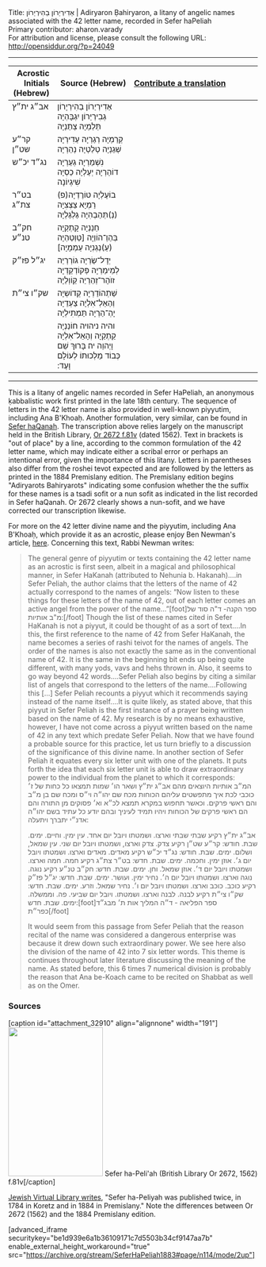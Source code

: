 <html>
<head></head>
<body>
Title: אַדִירְיַרוֹן בַהִירְיַרוֹן | Adiryaron Ḅahiryaron, a litany of angelic names associated with the 42 letter name, recorded in Sefer haPeliah<br />
Primary contributor: aharon.varady<br />
For attribution and license, please consult the following URL: <a href="http://opensiddur.org/?p=24049">http://opensiddur.org/?p=24049</a>
<p />
<hr />

<table style="margin-left: auto;margin-right: auto;" class="draggable">
<thead><tr><th id="x" style="text-align: right;">Acrostic Initials (Hebrew)</th><th style="text-align: right;">Source (Hebrew)</th><th style="text-align: left;"><a href="/contributing/upload/">Contribute a translation</a></th></tr></thead>
<tbody>
<tr><td style="vertical-align:top;" width="16%">
<div class="scribe"><span lang="he">
אב״ג 
ית״ץ
</span></div></td>

<td style="vertical-align:top;" width="30%">
<div class="liturgy"><span lang="he">
אַדִירְיַרוֹן בַהִירְיָרוֹן גְבִירְיַרוֹן 
יִגְבָּהְיָה תְּלַמְיָה צְתַנְיָה 
</span></div></td>

<td style="vertical-align:top;" width="50%"><div class="english">

</td></tr>


<tr><td style="vertical-align:top;" width="16%">
<div class="scribe"><span lang="he">
קר״ע 
שט״ן
</span></div></td>

<td style="vertical-align:top;" width="30%">
<div class="liturgy"><span lang="he">
קְרַמְיָה רְגַרְיָה עַדִירְיָה 
שְׁגַנְיָה טְלַטְיָה נְהַרְיָה 
</span></div></td>

<td style="vertical-align:top;" width="50%"><div class="english">

</td></tr>


<tr><td style="vertical-align:top;" width="16%">
<div class="scribe"><span lang="he">
נג״ד 
יכ״ש
</span></div></td>

<td style="vertical-align:top;" width="30%">
<div class="liturgy"><span lang="he">
נִשְׁמַרְיָה גְעַרְיָה דוֹהַרְיָה 
יְעַלְיָה כַסְיָה שִׁיגְיוֹנָה 
</span></div></td>

<td style="vertical-align:top;" width="50%"><div class="english">

</td></tr>


<tr><td style="vertical-align:top;" width="16%">
<div class="scribe"><span lang="he">
בט״ר 
צת״ג
</span></div></td>

<td style="vertical-align:top;" width="30%">
<div class="liturgy"><span lang="he">
(פ)בוֹעֶלְיָה טוֹרֶדְיָה רַמְיָא 
צַצְצִיָה (נְ)תְּהַבְהִיָה גַלְגַלְיָה 
</span></div></td>

<td style="vertical-align:top;" width="50%"><div class="english">

</td></tr>


<tr><td style="vertical-align:top;" width="16%">
<div class="scribe"><span lang="he">
חק״ב 
טנ״ע
</span></div></td>

<td style="vertical-align:top;" width="30%">
<div class="liturgy"><span lang="he">
חַנַנְיָה קָתְקַיָה בְּהַוְ־הוֹוַיָה 
[טַוְטַהְיָה (עַ)נְגְנִיָה עַמְמָיָה] 
</span></div></td>

<td style="vertical-align:top;" width="50%"><div class="english">

</td></tr>


<tr><td style="vertical-align:top;" width="16%">
<div class="scribe"><span lang="he">
יג״ל 
פז״ק
</span></div></td>

<td style="vertical-align:top;" width="30%">
<div class="liturgy"><span lang="he">
יְדָל־שַׂרְיָה גוֹרְרְיַה לְמֵימַרְיָה 
פְּקוֹדְקַדְיָה זוֺהָר־זְהַרְיַה קַוֹוְלַיָה 
</span></div></td>

<td style="vertical-align:top;" width="50%"><div class="english">

</td></tr>


<tr><td style="vertical-align:top;" width="16%">
<div class="scribe"><span lang="he">
שק״ו 
צי״ת
</span></div></td>

<td style="vertical-align:top;" width="30%">
<div class="liturgy"><span lang="he">
שַׁתְהוֹדַרְיָה קְדוֹשְיָה וְהַאֵלְ־אִלְיָה 
צַעְדֵיָה יָהְ־הַרְיָה תַּמְתִילְיָה 
</span></div></td>

<td style="vertical-align:top;" width="50%"><div class="english">

</div></td></tr>


<tr><td style="vertical-align:top;" width="16%">
<div class="scribe"><span lang="he">

</span></div></td>

<td style="vertical-align:top;" width="30%">
<div class="liturgy"><span lang="he">
והיה ניהויה חוֹנַנְיָה קַתְקַיָה וְהָאֵל־אִלְיָה וָיְהוַה יה׃ 
בָּרוּךְ שֵׁם כְּבוֹד מַלְכוּתוֹ לְעוֹלָם וָעֶד:‏
</span></div></td>

<td style="vertical-align:top;" width="50%"><div class="english">

</div></td></tr>
</tbody></table>

<hr />

This is a litany of angelic names recorded in Sefer HaPeliah, an anonymous ḳabbalistic work first printed in the late 18th century. The sequence of letters in the 42 letter name is also provided in well-known piyyutim, including Ana B'Khoaḥ. Another formulation, very similar, can be found in <a href="https://opensiddur.org/prayers/praxes/contemplation/adiryaron-bahiryaron-42-letter-name-in-the-sefer-haqanah/">Sefer haQanah</a>. The transcription above relies largely on the manuscript held in the British Library, <a href="http://www.bl.uk/manuscripts/Viewer.aspx?ref=or_2672_fs001r">Or 2672 f.81v</a> (dated 1562). Text in brackets is "out of place" by a line, according to the common formulation of the 42 letter name, which may indicate either a scribal error or perhaps an intentional error, given the importance of this litany. Letters in parentheses also differ from the roshei tevot expected and are followed by the letters as printed in the 1884 Premislany edition. The Premislany edition begins "Adiryarots Bahiryarots" indicating some confusion whether the the suffix for these names is a tsadi sofit or a nun sofit as indicated in the list recorded in Sefer haQanah. Or 2672 clearly shows a nun-sofit, and we have corrected our transcription likewise.

For more on the 42 letter divine name and the piyyutim, including Ana B'Khoaḥ, which provide it as an acrostic, please enjoy Ben Newman's article, <a href="http://kaphtziel.blogspot.com/2012/05/utterance-of-name-of-42-ana-be-koach-as.html">here</a>. Concerning this text, Rabbi Newman writes:

<blockquote>The general genre of piyyutim or texts containing the 42 letter name as an acrostic is first seen, albeit in a magical and philosophical manner, in Sefer HaKanah (attributed to Nehunia b. Hakanah)....in Sefer Peliah, the author claims that the letters of the name of 42 actually correspond to the names of angels: “Now listen to these things for these letters of the name of 42, out of each letter comes an active angel from the power of the name…”[foot]ספר הקנה- ד"ה סוד של מ"ב אותיות:[/foot] Though the list of these names cited in Sefer HaKanah is not a piyyut, it could be thought of as a sort of text....In this, the first reference to the name of 42 from Sefer HaKanah, the name becomes a series of rashi teivot for the names of angels. The order of the names is also not exactly the same as in the conventional name of 42. It is the same in the beginning bit ends up being quite different, with many yods, vavs and hehs thrown in. Also, it seems to go way beyond 42 words....Sefer Peliah also begins by citing a similar list of angels that correspond to the letters of the name....Following this [...] Sefer Peliah recounts a piyyut which it recommends saying instead of the name itself....It is quite likely, as stated above, that this piyyut in Sefer Peliah is the first instance of a prayer being written based on the name of 42. My research is by no means exhaustive, however, I have not come across a piyyut written based on the name of 42 in any text which predate Sefer Peliah. Now that we have found a probable source for this practice, let us turn briefly to a discussion of the significance of this divine name. In another section of Sefer Peliah it equates every six letter unit with one of the planets. It puts forth the idea that each six letter unit is able to draw extraordinary power to the individual from the planet to which it corresponds:

<div class="hebrew">המ״ב אותיות היוצאים מהם אב״ג ית״ץ ושאר הו׳ שמות תמצאו כל כחות של ז׳ כוכבי לכת איך מתפשטים עליהם הכוחות מכח שם יהו״ה וי״ס ומכח שם בן מ״ב והם ראשי פרקים. וכאשר תחפוש במקרא תמצא לכ״א וא׳ פסוקים מן התורה והם הם ראשי פרקים של הכוחות ויהיו תמיד לעיניך ובהם יודע כל עתיד בשם יהו״ה אדנ״י יתברך ויתעלה:

אב״ג ית״ץ רקיע שבתי שבתי וארצו. ושמטתו ויובל יום אחד. עין ימין. וחיים. ימים. שבת. חודש:
קר״ע שט״ן רקיע צדק. צדק וארצו, ושמטתו ויובל יום שני. עין שמאל, ושלום. ימים. שבת. חודש:
נג״ד יכ״ש רקיע מאדים. מאדים וארצו. ושמטתו ויובל יום ג׳. אוזן ימין. וחכמה. ימים. שבת. חדש:
בט״ר צת״ג רקיע חמה. חמה וארצו. ושמטתו ויובל יום ד׳. אוזן שמאל. וחן. ימים. שבת. חדש:
חק״ב טנ״ע רקיע נוגה. נוגה וארצו. ושמטתו ויובל יום ה׳. נחיר ימין. ועושר. ימים. שבת. חדש:
יג״ל פז״ק רקיע כוכב. כוכב וארצו. ושמטתו ויובל יום ו׳. נחיר שמאל. וזרע. ימים. שבת. חדש:
שק״ו צי״ת רקיע לבנה. לבנה וארצו. ושמטתו. ויובל יום שביעי. פה. וממשלה. ימים. שבת. חדש:[foot]ספר הפליאה - ד״ה המליך אות ת׳ מבג״ד כפר״ת[/foot]</div>

It would seem from this passage from Sefer Peliah that the reason recital of the name was considered a dangerous enterprise was because it drew down such extraordinary power. We see here also the division of the name of 42 into 7 six letter words. This theme is continues throughout later literature discussing the meaning of the name. As stated before, this 6 times 7 numerical division is probably the reason that Ana be-Koach came to be recited on Shabbat as well as on the Omer. </blockquote>

<h3>Sources</h3>

[caption id="attachment_32910" align="alignnone" width="191"]<a href="https://opensiddur.org/wp-content/uploads/2019/03/Sefer-ha-Peliah-British-Library-Or-2672-1562-f.81v-smol.png" rel="lightbox"><img src="https://opensiddur.org/wp-content/uploads/2019/03/Sefer-ha-Peliah-British-Library-Or-2672-1562-f.81v-smol-191x300.png" alt="" width="191" height="300" class="size-medium wp-image-32910" /></a> Sefer ha-Peli'ah (British Library Or 2672, 1562) f.81v[/caption]

<a href="https://www.jewishvirtuallibrary.org/kanah-and-peliyah-books-of">Jewish Virtual Library writes</a>, "Sefer ha-Peliyah was published twice, in 1784 in Koretz and in 1884 in Premislany." Note the differences between Or 2672 (1562) and the 1884 Premislany edition. 

[advanced_iframe securitykey="be1d939e6a1b36109171c7d5503b34cf9147aa7b" enable_external_height_workaround="true" src="https://archive.org/stream/SeferHaPeliah1883#page/n114/mode/2up"]

</body>
</html>